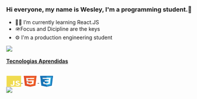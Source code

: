 ### Hi everyone, my name is Wesley, I'm a programming student.👋


- 👨‍💻 I’m currently learning React.JS
- 🪖Focus and Dicipline are the keys
- ⚙️ I'm a production engineering student

<div align="rigth">
  <a href="https://github.com/wesengp">
  <img height="180em" src="https://github-readme-stats.vercel.app/api?username=wesengp&show_icons=true&theme=onedark&include_all_commits=true&count_private=true"/>
</div>

**Tecnologias Aprendidas**

<div style="display: inline_block"><br>
  <img align="center" alt="wes-Js" height="30" width="40" src="https://raw.githubusercontent.com/devicons/devicon/master/icons/javascript/javascript-plain.svg">
  <img align="center" alt="wes-HTML" height="30" width="40" src="https://raw.githubusercontent.com/devicons/devicon/master/icons/html5/html5-original.svg">
  <img align="center" alt="wes-CSS" height="30" width="40" src="https://raw.githubusercontent.com/devicons/devicon/master/icons/css3/css3-original.svg">
</div>
<div>
 <a href="https://www.linkedin.com/in/wesleyfonsecaengp/" target="_blank"><img src="https://img.shields.io/badge/-LinkedIn-%230077B5?style=for-the-badge&logo=linkedin&logoColor=white" target="_blank"></a> 

</div>



